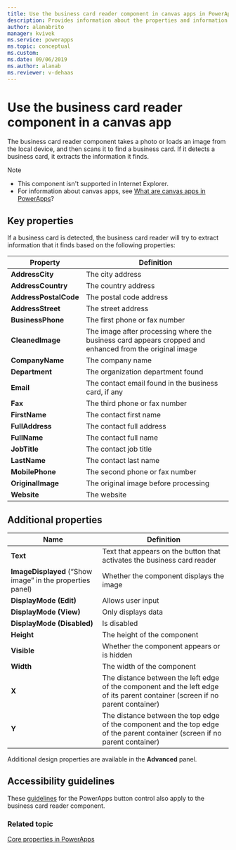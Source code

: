 ```yaml
---
title: Use the business card reader component in canvas apps in PowerApps - AI Builder | Microsoft Docs
description: Provides information about the properties and information extracted by the business card reader component in a canvas app
author: alanabrito
manager: kvivek
ms.service: powerapps
ms.topic: conceptual
ms.custom: 
ms.date: 09/06/2019
ms.author: alanab
ms.reviewer: v-dehaas
---
```


# Use the business card reader component in a canvas app

The business card reader component takes a photo or loads an image from the local device, and then scans it to find a business card. If it detects a business card, it extracts the information it finds.

> [!NOTE]
> - This component isn't supported in Internet Explorer.
> - For information about canvas apps, see [What are canvas apps in PowerApps](/powerapps/maker/canvas-apps/getting-started)?


## Key properties

If a business card is detected, the business card reader will try to extract information that it finds based on the following properties:

|Property |Definition  |
|---------|---------|
| **AddressCity**| The city address|
| **AddressCountry**| The country address|
| **AddressPostalCode**| The postal code address|
| **AddressStreet**| The street address|
| **BusinessPhone**| The first phone or fax number|
| **CleanedImage**| The image after processing where the business card appears cropped and enhanced from the original image|
| **CompanyName**| The company name|
| **Department**| The organization department found|
| **Email**| The contact email found in the business card, if any|
| **Fax**| The third phone or fax number|
| **FirstName**| The contact first name|
| **FullAddress**| The contact full address|
| **FullName**| The contact full name|
| **JobTitle**| The contact job title|
| **LastName**| The contact last name|
| **MobilePhone**| The second phone or fax number|
| **OriginalImage**| The original image before processing|
| **Website**| The website|

## Additional properties

|Name |Definition  |
|---------|---------|
| **Text**| Text that appears on the button that activates the business card reader|
| **ImageDisplayed** (“Show image” in the properties panel)| Whether the component displays the image|
|**DisplayMode (Edit)**| Allows user input|
|**DisplayMode (View)**| Only displays data|
|**DisplayMode (Disabled)**| Is disabled|
| **Height**| The height of the component|
| **Visible**| Whether the component appears or is hidden|
| **Width**| The width of the component|
| **X**| The distance between the left edge of the component and the left edge of its parent container (screen if no parent container)|
| **Y**| The distance between the top edge of the component and the top edge of the parent container (screen if no parent container)|

Additional design properties are available in the **Advanced** panel.

## Accessibility guidelines

These [guidelines](/powerapps/maker/canvas-apps/controls/control-button) for the PowerApps button control also apply to the business card reader component.

### Related topic
[Core properties in PowerApps](/powerapps/maker/canvas-apps/controls/properties-core)
